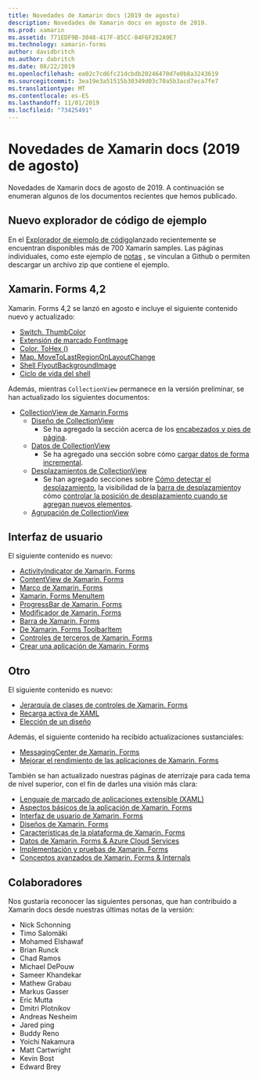 ```yaml
---
title: Novedades de Xamarin docs (2019 de agosto)
description: Novedades de Xamarin docs en agosto de 2019.
ms.prod: xamarin
ms.assetid: 771EDF9B-3048-417F-85CC-04F6F282A9E7
ms.technology: xamarin-forms
author: davidbritch
ms.author: dabritch
ms.date: 08/22/2019
ms.openlocfilehash: ea02c7cd6fc21dcbdb20246470d7e0b8a3243619
ms.sourcegitcommit: 3ea19e3a51515b30349d03c70a5b3acd7eca7fe7
ms.translationtype: MT
ms.contentlocale: es-ES
ms.lasthandoff: 11/01/2019
ms.locfileid: "73425491"
---
```

# <a name="xamarin-docs-whats-new-august-2019"></a>Novedades de Xamarin docs (2019 de agosto)

Novedades de Xamarin docs de agosto de 2019. A continuación se enumeran algunos de los documentos recientes que hemos publicado.

## <a name="new-sample-code-browser"></a>Nuevo explorador de código de ejemplo

En el [Explorador de ejemplo de código](https://docs.microsoft.com/samples/browse/?products=xamarin)lanzado recientemente se encuentran disponibles más de 700 Xamarin samples. Las páginas individuales, como este ejemplo de [notas](https://docs.microsoft.com/samples/xamarin/xamarin-forms-samples/getstarted-notes-singlepage/) , se vinculan a Github o permiten descargar un archivo zip que contiene el ejemplo.

## <a name="xamarinforms-42"></a>Xamarin. Forms 4,2

Xamarin. Forms 4,2 se lanzó en agosto e incluye el siguiente contenido nuevo y actualizado:

- [Switch. ThumbColor](~/xamarin-forms/user-interface/switch.md#switch-appearance)
- [Extensión de marcado FontImage](~/xamarin-forms/xaml/markup-extensions/consuming.md#fontimage-markup-extension)
- [Color. ToHex ()](~/xamarin-forms/user-interface/colors.md#additional-methods)
- [Map. MoveToLastRegionOnLayoutChange](~/xamarin-forms/user-interface/map/map.md#maintain-map-region-on-layout-change)
- [Shell FlyoutBackgroundImage](~/xamarin-forms/app-fundamentals/shell/flyout.md#flyout-background-image)
- [Ciclo de vida del shell](~/xamarin-forms/app-fundamentals/shell/lifecycle.md)

Además, mientras `CollectionView` permanece en la versión preliminar, se han actualizado los siguientes documentos:

- [CollectionView de Xamarin.Forms](~/xamarin-forms/user-interface/collectionview/index.md)
  - [Diseño de CollectionView](~/xamarin-forms/user-interface/collectionview/layout.md)
    - Se ha agregado la sección acerca de los [encabezados y pies de página](~/xamarin-forms/user-interface/collectionview/layout.md#headers-and-footers).
  - [Datos de CollectionView](~/xamarin-forms/user-interface/collectionview/populate-data.md)
    - Se ha agregado una sección sobre cómo [cargar datos de forma incremental](~/xamarin-forms/user-interface/collectionview/populate-data.md#load-data-incrementally).
  - [Desplazamientos de CollectionView](~/xamarin-forms/user-interface/collectionview/scrolling.md)
    - Se han agregado secciones sobre [Cómo detectar el desplazamiento](~/xamarin-forms/user-interface/collectionview/scrolling.md#detect-scrolling), la visibilidad de la [barra de desplazamiento](~/xamarin-forms/user-interface/collectionview/scrolling.md#scroll-bar-visibility)y cómo [controlar la posición de desplazamiento cuando se agregan nuevos elementos](~/xamarin-forms/user-interface/collectionview/scrolling.md#control-scroll-position-when-new-items-are-added).
  - [Agrupación de CollectionView](~/xamarin-forms/user-interface/collectionview/grouping.md)

## <a name="user-interface"></a>Interfaz de usuario

El siguiente contenido es nuevo:

- [ActivityIndicator de Xamarin. Forms](~/xamarin-forms/user-interface/activityindicator.md)
- [ContentView de Xamarin. Forms](~/xamarin-forms/user-interface/layouts/contentview.md)
- [Marco de Xamarin. Forms](~/xamarin-forms/user-interface/layouts/frame.md)
- [Xamarin. Forms MenuItem](~/xamarin-forms/user-interface/menuitem.md)
- [ProgressBar de Xamarin. Forms](~/xamarin-forms/user-interface/progressbar.md)
- [Modificador de Xamarin. Forms](~/xamarin-forms/user-interface/switch.md)
- [Barra de Xamarin. Forms](~/xamarin-forms/user-interface/searchbar.md)
- [De Xamarin. Forms ToolbarItem](~/xamarin-forms/user-interface/toolbaritem.md)
- [Controles de terceros de Xamarin. Forms](~/xamarin-forms/user-interface/controls/thirdparty.md)
- [Crear una aplicación de Xamarin. Forms](~/xamarin-forms/user-interface/theming.md)

## <a name="other"></a>Otro

El siguiente contenido es nuevo:

- [Jerarquía de clases de controles de Xamarin. Forms](~/xamarin-forms/internals/class-hierarchy.md)
- [Recarga activa de XAML](~/xamarin-forms/xaml/hot-reload.md)
- [Elección de un diseño](~/xamarin-forms/user-interface/layouts/choose-layout.md)

Además, el siguiente contenido ha recibido actualizaciones sustanciales:

- [MessagingCenter de Xamarin. Forms](~/xamarin-forms/app-fundamentals/messaging-center.md)
- [Mejorar el rendimiento de las aplicaciones de Xamarin. Forms](~/xamarin-forms/deploy-test/performance.md)

También se han actualizado nuestras páginas de aterrizaje para cada tema de nivel superior, con el fin de darles una visión más clara:

- [Lenguaje de marcado de aplicaciones extensible (XAML)](~/xamarin-forms/xaml/index.yml)
- [Aspectos básicos de la aplicación de Xamarin. Forms](~/xamarin-forms/app-fundamentals/index.yml)
- [Interfaz de usuario de Xamarin. Forms](~/xamarin-forms/user-interface/index.yml)
- [Diseños de Xamarin. Forms](~/xamarin-forms/user-interface/layouts/index.yml)
- [Características de la plataforma de Xamarin. Forms](~/xamarin-forms/platform/index.yml)
- [Datos de Xamarin. Forms & Azure Cloud Services](~/xamarin-forms/data-cloud/index.yml)
- [Implementación y pruebas de Xamarin. Forms](~/xamarin-forms/deploy-test/index.yml)
- [Conceptos avanzados de Xamarin. Forms & Internals](~/xamarin-forms/internals/index.yml)

## <a name="contributors"></a>Colaboradores

Nos gustaría reconocer las siguientes personas, que han contribuido a Xamarin docs desde nuestras últimas notas de la versión:

- Nick Schonning
- Timo Salomäki
- Mohamed Elshawaf
- Brian Runck
- Chad Ramos
- Michael DePouw
- Sameer Khandekar
- Mathew Grabau
- Markus Gasser
- Eric Mutta
- Dmitri Plotnikov
- Andreas Nesheim
- Jared ping
- Buddy Reno
- Yoichi Nakamura
- Matt Cartwright
- Kevin Bost
- Edward Brey
